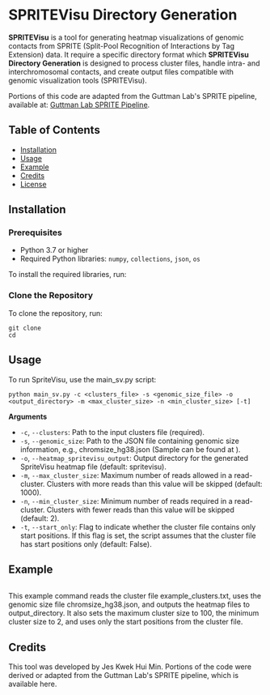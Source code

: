 # SPRITEVisu Directory Generation

**SPRITEVisu** is a tool for generating heatmap visualizations of genomic contacts from SPRITE (Split-Pool Recognition of Interactions by Tag Extension) data.
It require a specific directory format which **SPRITEVisu Directory Generation** is designed to process cluster files, handle intra- and interchromosomal contacts, 
and create output files compatible with genomic visualization tools (SPRITEVisu).

Portions of this code are adapted from the Guttman Lab's SPRITE pipeline, available at: [Guttman Lab SPRITE Pipeline](https://github.com/GuttmanLab/sprite-pipeline/blob/master/scripts/python/contact.py).

## Table of Contents

- [Installation](#installation)
- [Usage](#usage)
- [Example](#example)
- [Credits](#credits)
- [License](#license)

## Installation

### Prerequisites

- Python 3.7 or higher
- Required Python libraries: `numpy`, `collections`, `json`, `os`

To install the required libraries, run:

### Clone the Repository
To clone the repository, run:

```
git clone 
cd 
```

## Usage
To run SpriteVisu, use the main_sv.py script:

```
python main_sv.py -c <clusters_file> -s <genomic_size_file> -o <output_directory> -m <max_cluster_size> -n <min_cluster_size> [-t]
```

**Arguments**
- `-c`, `--clusters`: Path to the input clusters file (required).
- `-s`, `--genomic_size`: Path to the JSON file containing genomic size information, e.g., chromsize_hg38.json (Sample can be found at ).
- `-o`, `--heatmap_spritevisu_output`: Output directory for the generated SpriteVisu heatmap file (default: spritevisu).
- `-m`, `--max_cluster_size`: Maximum number of reads allowed in a read-cluster. Clusters with more reads than this value will be skipped (default: 1000).
- `-n`, `--min_cluster_size`: Minimum number of reads required in a read-cluster. Clusters with fewer reads than this value will be skipped (default: 2).
- `-t`, `--start_only`: Flag to indicate whether the cluster file contains only start positions. If this flag is set, the script assumes that the cluster file has start positions only (default: False).

## Example
```

```
This example command reads the cluster file example_clusters.txt, uses the genomic size file chromsize_hg38.json, and outputs the heatmap 
files to output_directory. It also sets the maximum cluster size to 100, the minimum cluster size to 2, and uses only the start positions from the cluster file.

## Credits
This tool was developed by Jes Kwek Hui Min. Portions of the code were derived or adapted from the Guttman Lab's SPRITE pipeline, which is available here.

